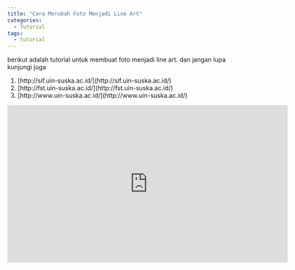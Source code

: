 ```yaml
---
title: "Cara Merubah Foto Menjadi Line Art"
categories:
  - Tutorial
tags:
  - tutorial
---
```


berikut adalah tutorial untuk membuat foto menjadi line art. dan jangan lupa kunjungi juga 
<ol><li> [http://sif.uin-suska.ac.id/](http://sif.uin-suska.ac.id/) </li>
  <li> [http://fst.uin-suska.ac.id/](http://fst.uin-suska.ac.id/) </li>
  <li> [http://www.uin-suska.ac.id/](http://www.uin-suska.ac.id/) </li></ol>

<iframe width="640" height="360" src="https://www.youtube-nocookie.com/embed/v=gZIEDMNTZGE?controls=0&showinfo=0" frameborder="0" allowfullscreen></iframe>


